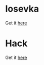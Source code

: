 # Iosevka 

Get it [here](https://github.com/be5invis/Iosevka/)

# Hack

Get it [here](https://sourcefoundry.org/hack/)
